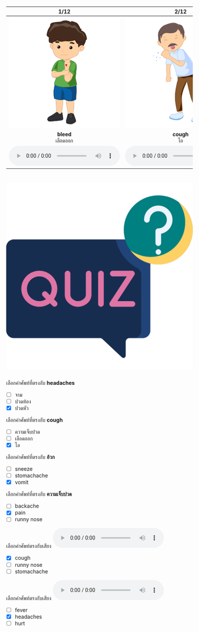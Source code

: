 <div class="carrousel">


|1/12|2/12|3/12|4/12|5/12|6/12|7/12|8/12|9/12|10/12|11/12|12/12|
| :----: | :----: | :----: | :----: | :----: | :----: | :----: | :----: | :----: | :----: | :----: | :----: |
|![](/media/img/disease__bleed.svg)|![](/media/img/disease__cough.svg)|![](/media/img/disease__stomachache.svg)|![](/media/img/disease__sneeze.svg)|![](/media/img/disease__fever.svg)|![](/media/img/disease__pain.svg)|![](/media/img/disease__vomit.svg)|![](/media/img/disease__runny&#x20;nose.svg)|![](/media/img/disease__backache.svg)|![](/media/img/disease__headaches.svg)|![](/media/img/disease__sore&#x20;throat.svg)|![](/media/img/disease__hurt.svg)|
|**bleed**<br>เลือดออก|**cough**<br>ไอ|**stomachache**<br>ปวดท้อง|**sneeze**<br>จาม|**fever**<br>ไข้|**pain**<br>ความเจ็บปวด|**vomit**<br>อ้วก|**runny nose**<br>น้ํามูกไหล|**backache**<br>ปวดหลัง|**headaches**<br>ปวดหัว|**sore throat**<br>เจ็บคอ|**hurt**<br>เจ็บ|
|![](/media/audio/bleed.mp3)|![](/media/audio/cough.mp3)|![](/media/audio/stomachache.mp3)|![](/media/audio/sneeze.mp3)|![](/media/audio/fever.mp3)|![](/media/audio/pain.mp3)|![](/media/audio/vomit.mp3)|![](/media/audio/runny&#x20;nose.mp3)|![](/media/audio/backache.mp3)|![](/media/audio/headaches.mp3)|![](/media/audio/sore&#x20;throat.mp3)|![](/media/audio/hurt.mp3)|

</div>



# ![icon](/media/icons/quiz.svg) 


 เลือกคำศัพท์ที่ตรงกับ **headaches**
 - [ ] จาม
 - [ ] ปวดท้อง
 - [x] ปวดหัว

 เลือกคำศัพท์ที่ตรงกับ **cough**
 - [ ] ความเจ็บปวด
 - [ ] เลือดออก
 - [x] ไอ

 เลือกคำศัพท์ที่ตรงกับ **อ้วก**
 - [ ] sneeze
 - [ ] stomachache
 - [x] vomit

 เลือกคำศัพท์ที่ตรงกับ **ความเจ็บปวด**
 - [ ] backache
 - [x] pain
 - [ ] runny nose

 เลือกคำศัพท์ตรงกับเสียง ![](/media/audio/cough.mp3) 
 - [x] cough
 - [ ] runny nose
 - [ ] stomachache

 เลือกคำศัพท์ตรงกับเสียง ![](/media/audio/headaches.mp3) 
 - [ ] fever
 - [x] headaches
 - [ ] hurt
